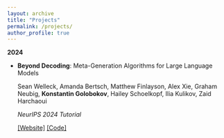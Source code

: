 ```yaml
---
layout: archive
title: "Projects"
permalink: /projects/
author_profile: true
---
```


**2024**

*  **Beyond Decoding**: Meta-Generation Algorithms for Large Language Models

    Sean Welleck, Amanda Bertsch, Matthew Finlayson, Alex Xie, Graham Neubig, **Konstantin Golobokov**, Hailey Schoelkopf, Ilia Kulikov, Zaid Harchaoui

    *NeurIPS 2024 Tutorial*

    [[Website]](https://cmu-l3.github.io/neurips2024-inference-tutorial/) [[Code]](https://github.com/cmu-l3/neurips2024-inference-tutorial-code)


